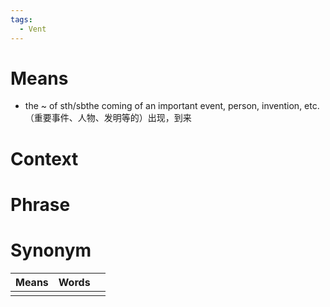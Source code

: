 ```yaml
---
tags:
  - Vent
---
```

# Means
- the ~ of sth/sbthe coming of an important event, person, invention, etc.（重要事件、人物、发明等的）出现，到来
# Context

# Phrase

# Synonym
| Means | Words |     |
| ----- | ----- | --- |
|       |       |     |
